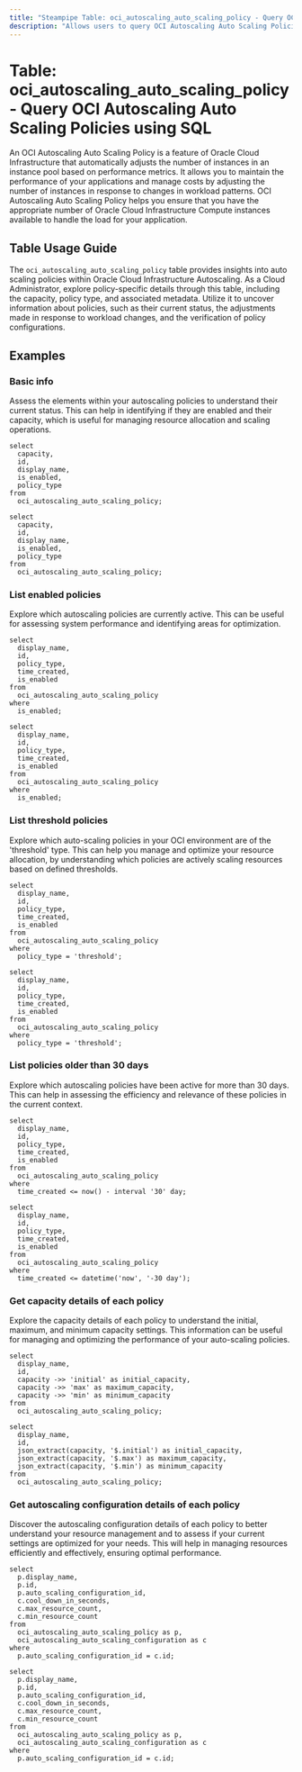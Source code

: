 ```yaml
---
title: "Steampipe Table: oci_autoscaling_auto_scaling_policy - Query OCI Autoscaling Auto Scaling Policies using SQL"
description: "Allows users to query OCI Autoscaling Auto Scaling Policies."
---
```


# Table: oci_autoscaling_auto_scaling_policy - Query OCI Autoscaling Auto Scaling Policies using SQL

An OCI Autoscaling Auto Scaling Policy is a feature of Oracle Cloud Infrastructure that automatically adjusts the number of instances in an instance pool based on performance metrics. It allows you to maintain the performance of your applications and manage costs by adjusting the number of instances in response to changes in workload patterns. OCI Autoscaling Auto Scaling Policy helps you ensure that you have the appropriate number of Oracle Cloud Infrastructure Compute instances available to handle the load for your application.

## Table Usage Guide

The `oci_autoscaling_auto_scaling_policy` table provides insights into auto scaling policies within Oracle Cloud Infrastructure Autoscaling. As a Cloud Administrator, explore policy-specific details through this table, including the capacity, policy type, and associated metadata. Utilize it to uncover information about policies, such as their current status, the adjustments made in response to workload changes, and the verification of policy configurations.

## Examples

### Basic info
Assess the elements within your autoscaling policies to understand their current status. This can help in identifying if they are enabled and their capacity, which is useful for managing resource allocation and scaling operations.

```sql+postgres
select
  capacity,
  id,
  display_name,
  is_enabled,
  policy_type
from
  oci_autoscaling_auto_scaling_policy;
```

```sql+sqlite
select
  capacity,
  id,
  display_name,
  is_enabled,
  policy_type
from
  oci_autoscaling_auto_scaling_policy;
```

### List enabled policies
Explore which autoscaling policies are currently active. This can be useful for assessing system performance and identifying areas for optimization.

```sql+postgres
select
  display_name,
  id,
  policy_type,
  time_created,
  is_enabled
from
  oci_autoscaling_auto_scaling_policy
where
  is_enabled;
```

```sql+sqlite
select
  display_name,
  id,
  policy_type,
  time_created,
  is_enabled
from
  oci_autoscaling_auto_scaling_policy
where
  is_enabled;
```

### List threshold policies
Explore which auto-scaling policies in your OCI environment are of the 'threshold' type. This can help you manage and optimize your resource allocation, by understanding which policies are actively scaling resources based on defined thresholds.

```sql+postgres
select
  display_name,
  id,
  policy_type,
  time_created,
  is_enabled
from
  oci_autoscaling_auto_scaling_policy
where
  policy_type = 'threshold';
```

```sql+sqlite
select
  display_name,
  id,
  policy_type,
  time_created,
  is_enabled
from
  oci_autoscaling_auto_scaling_policy
where
  policy_type = 'threshold';
```

### List policies older than 30 days
Explore which autoscaling policies have been active for more than 30 days. This can help in assessing the efficiency and relevance of these policies in the current context.

```sql+postgres
select
  display_name,
  id,
  policy_type,
  time_created,
  is_enabled
from
  oci_autoscaling_auto_scaling_policy
where
  time_created <= now() - interval '30' day;
```

```sql+sqlite
select
  display_name,
  id,
  policy_type,
  time_created,
  is_enabled
from
  oci_autoscaling_auto_scaling_policy
where
  time_created <= datetime('now', '-30 day');
```

### Get capacity details of each policy
Explore the capacity details of each policy to understand the initial, maximum, and minimum capacity settings. This information can be useful for managing and optimizing the performance of your auto-scaling policies.

```sql+postgres
select
  display_name,
  id,
  capacity ->> 'initial' as initial_capacity,
  capacity ->> 'max' as maximum_capacity,
  capacity ->> 'min' as minimum_capacity
from
  oci_autoscaling_auto_scaling_policy;
```

```sql+sqlite
select
  display_name,
  id,
  json_extract(capacity, '$.initial') as initial_capacity,
  json_extract(capacity, '$.max') as maximum_capacity,
  json_extract(capacity, '$.min') as minimum_capacity
from
  oci_autoscaling_auto_scaling_policy;
```

### Get autoscaling configuration details of each policy
Discover the autoscaling configuration details of each policy to better understand your resource management and to assess if your current settings are optimized for your needs. This will help in managing resources efficiently and effectively, ensuring optimal performance.

```sql+postgres
select
  p.display_name,
  p.id,
  p.auto_scaling_configuration_id,
  c.cool_down_in_seconds,
  c.max_resource_count,
  c.min_resource_count
from
  oci_autoscaling_auto_scaling_policy as p,
  oci_autoscaling_auto_scaling_configuration as c
where
  p.auto_scaling_configuration_id = c.id;
```

```sql+sqlite
select
  p.display_name,
  p.id,
  p.auto_scaling_configuration_id,
  c.cool_down_in_seconds,
  c.max_resource_count,
  c.min_resource_count
from
  oci_autoscaling_auto_scaling_policy as p,
  oci_autoscaling_auto_scaling_configuration as c
where
  p.auto_scaling_configuration_id = c.id;
```